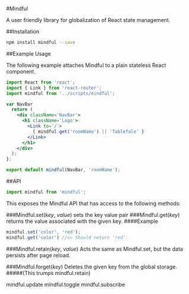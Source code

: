 #Mindful

A user friendly library for globalization of React state management.

##Installation

```bash
npm install mindful --save
```

##Example Usage

The following example attaches Mindful to a plain stateless React component.
```jsx
import React from 'react';
import { Link } from 'react-router';
import mindful from '../scripts/mindful';

var NavBar 
  return (
    <div className='NavBar'>
      <h1 className='Logo'>
        <Link to='/'>
          { mindful.get('roomName') || 'TableTale' }
        </Link>
      </h1>
    </div>
  );
};

export default mindful(NavBar, 'roomName');

```

##API

```js
import mindful from 'mindful';
```
This exposes the Mindful API that has access to the following methods:


###Mindful.set(*key*, *value*) 
sets the key value pair
###Mindful.get(*key*) 
returns the value associated with the given key.
####Example
```js
mindful.set('color', 'red');
mindful.get('color') //=> Should return 'red'.
```
###Mindful.retain(*key*, *value*)
Acts the same as Mindful.set, but the data persists after page reload.

###Mindful.forget(*key*)
Deletes the given key from the global storage.
#####(This trumps mindful.retain)

mindful.update
mindful.toggle
mindful.subscribe
